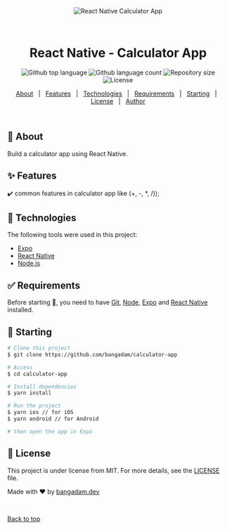 <div align="center" id="top"> 
  <img src="./.github/app.gif" alt="React Native Calculator App" />

&#xa0;

  <!-- <a href="https://calculatorapp.netlify.app">Demo</a> -->
</div>

<h1 align="center">React Native - Calculator App</h1>

<p align="center">
  <img alt="Github top language" src="https://img.shields.io/github/languages/top/bangadam/calculator-app?color=56BEB8">

  <img alt="Github language count" src="https://img.shields.io/github/languages/count/bangadam/calculator-app?color=56BEB8">

  <img alt="Repository size" src="https://img.shields.io/github/repo-size/bangadam/calculator-app?color=56BEB8">

  <img alt="License" src="https://img.shields.io/github/license/bangadam/calculator-app?color=56BEB8">

  <!-- <img alt="Github issues" src="https://img.shields.io/github/issues/bangadam/calculator-app?color=56BEB8" /> -->

  <!-- <img alt="Github forks" src="https://img.shields.io/github/forks/bangadam/calculator-app?color=56BEB8" /> -->

  <!-- <img alt="Github stars" src="https://img.shields.io/github/stars/bangadam/calculator-app?color=56BEB8" /> -->
</p>

<!-- Status -->

<!-- <h4 align="center">
	🚧  Calculator App 🚀 Under construction...  🚧
</h4>

<hr> -->

<p align="center">
  <a href="#dart-about">About</a> &#xa0; | &#xa0; 
  <a href="#sparkles-features">Features</a> &#xa0; | &#xa0;
  <a href="#rocket-technologies">Technologies</a> &#xa0; | &#xa0;
  <a href="#white_check_mark-requirements">Requirements</a> &#xa0; | &#xa0;
  <a href="#checkered_flag-starting">Starting</a> &#xa0; | &#xa0;
  <a href="#memo-license">License</a> &#xa0; | &#xa0;
  <a href="https://github.com/bangadam" target="_blank">Author</a>
</p>

<br>

## :dart: About

Build a calculator app using React Native.

## :sparkles: Features

:heavy_check_mark: common features in calculator app like (+, -, \*, /));

## :rocket: Technologies

The following tools were used in this project:

- [Expo](https://expo.io/)
- [React Native](https://reactnative.dev/)
- [Node.js](https://nodejs.org/)

## :white_check_mark: Requirements

Before starting :checkered_flag:, you need to have [Git](https://git-scm.com), [Node](https://nodejs.org/en/), [Expo](https://expo.io/) and [React Native](https://reactnative.dev/) installed.

## :checkered_flag: Starting

```bash
# Clone this project
$ git clone https://github.com/bangadam/calculator-app

# Access
$ cd calculator-app

# Install dependencies
$ yarn install

# Run the project
$ yarn ios // for iOS
$ yarn android // for Android

# then open the app in Expo
```

## :memo: License

This project is under license from MIT. For more details, see the [LICENSE](LICENSE.md) file.

Made with :heart: by <a href="https://github.com/bangadam" target="_blank">bangadam.dev</a>

&#xa0;

<a href="#top">Back to top</a>
